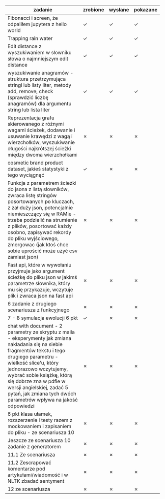 <!--   &check;    &cross; -->

| zadanie | zrobione | wysłane | pokazane |
| --- | --- | --- | --- |
| Fibonacci i screen, że odpaliłem jupytera z hello world | &check; | &check; | &check; |
| Trapping rain water | &check; | &check; | &check; |
| Edit distance z wyszukiwaniem w słowniku słowa o najmniejszym edit distance | &check; | &check; | &check; |
| wyszukiwanie anagramów - struktura przetrzymująca stringi lub listy liter, metody add, remove, check (sprawdzić liczbę anagramów) dla argumentu string lub lista liter | &check; | &check; | &check; |
| Reprezentacja grafu skierowanego z różnymi wagami ścieżek, dodawanie i usuwanie krawędzi z wagą i wierzchołków, wyszukiwanie długości najkrótszej ścieżki między dwoma wierzchołkami | &cross; | &cross; | &cross; |
| cosmetic brand product dataset, jakieś statystyki z tego wyciągnąć | &check; | &cross; | &cross; |
| Funkcja z parametrem ścieżki do jsona z listą słowników, zwraca listę stringów posortowanych po kluczach, z zał duży json, potencjalnie niemieszczący się w RAMie - trzeba podzielić na strumienie z plików, posortować każdy osobno, zapisywać rekordy do pliku wyjściowego, zmergowac (jak ktoś chce sobie uprościć może użyć csv zamiast json) | &cross; | &cross; | &cross; |
|  Fast api, które w wywołaniu przyjmuje jako argument ścieżkę do pliku json w jakimś parametrze słownika, który mu się przykazuje, wczytuje plik i zwraca json na fast api | &cross; | &cross; | &cross; |
| 6 zadanie z drugiego scenariusza z funkcyjnego | &cross; | &cross; | &cross; |
| 7 - 8 symulacja ewolucji 6 pkt | &check; | &cross; | &cross; |
| chat with document - 2 parametry ze skryptu z maila - eksperymenty jak zmiana nakładania się na siebie fragmentów tekstu i tego drugiego parametru - wielkość slice'u, który jednorazowo wczytujemy, wybrać sobie książkę, którą się dobrze zna w pdfie w wersji angielskiej, zadać 5 pytań, jak zmiana tych dwóch parametrów wpływa na jakość odpowiedzi | &cross; | &cross; | &cross; |
| 6 pkt klasa ułamek, rozszerzenie i testy razem z mockowaniem i zapisaniem do pliku - ze scenariusza 10 | &cross; | &cross; | &cross; |
| Jeszcze ze scenariusza 10 zadanie z generatorem | &cross; | &cross; | &cross; |
| 11.1 Ze scenariusza | &cross; | &cross; | &cross; |
| 11.2 Zescrapować komentarze pod artykułami/wiadomość i w NLTK zbadać sentyment | &cross; | &cross; | &cross; |
| 12 ze scenariusza | &cross; | &cross; | &cross; |